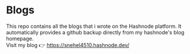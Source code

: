 # Blogs

This repo contains all the blogs that i wrote on the Hashnode platform. It automatically provides a github backup directly from my hashnode's blog homepage.<br>
Visit my blog 👉 https://snehel4510.hashnode.dev/

